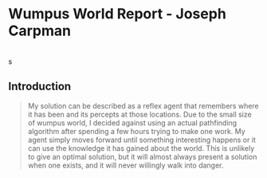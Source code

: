 Wumpus World Report - Joseph Carpman
==============

<br>s

##   Introduction
>My solution can be described as a reflex agent that remembers where it has been and its percepts at those locations. Due to the small size of wumpus world, I decided against using an actual pathfinding algorithm after spending a few hours trying to make one work. My agent simply moves forward until something interesting happens or it can use the knowledge it has gained about the world. This is unlikely to give an optimal solution, but it will almost always present a solution when one exists, and it will never willingly walk into danger.




